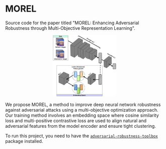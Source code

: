 # MOREL
Source code for the paper titled "MOREL: Enhancing Adversarial Robustness through Multi-Objective Representation Learning".


<p align="center">
  <img src="/images/MOREL_Overview.png" style="width: 40%; height: auto;">
</p>

<!-- # -->

We propose MOREL, a method to improve deep neural network robustness against adversarial attacks using a multi-objective optimization approach. Our training method involves an embedding space where cosine similarity loss and multi-positive contrastive loss are used to align natural and adversarial features from the model encoder and ensure tight clustering.

To run this project, you need to have the [`adversarial-robustness-toolbox`](https://github.com/Trusted-AI/adversarial-robustness-toolbox) package installed. 


